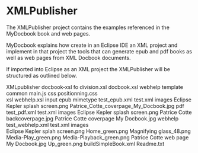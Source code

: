 XMLPublisher
============

The XMLPublisher project contains the examples referenced in the MyDocbook book and web pages.

MyDocbook explains how create in an Eclipse IDE an XML project and implement in that project the tools that can generate 
epub and pdf books as well as web pages from XML Docbook documents. 

If imported into Eclipse as an XML project the XMLPublisher will be structured as outlined below. 



XMLpublisher
	docbook-xsl
		fo		division.xsl
				docbook.xsl
		webhelp
			template
				common		main.js
					css		positionning.css				
			xsl				webhelp.xsl
	input
		epub	mimetype
				test_epub.xml
				test.xml
			images
				Eclipse Kepler splash screen.png
				Patrice_Cotte_coverpage_My_Docbook.jpg
		pdf
				test_pdf.xml
				test.xml
			images
			  Eclipse Kepler splash screen.png
				Patrice Cotte backcoverpage.jpg
				Patrice Cotte coverpage My Docbook.jpg
		webhelp		
				test_webhelp.xml
				test.xml
			images	
				Eclipse Kepler splah screen.png
				Home_green.png
				Magnifying glass_48.png
				Media-Play_green.png
				Media-Playback_green.png
				Patrice Cotte web page My Docbook.jpg
				Up_green.png
	buildSimpleBook.xml
	Readme.txt

